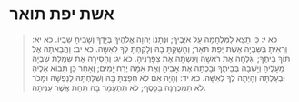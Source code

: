 # אשת יפת תואר

> כא י: כִּי תֵצֵא לַמִּלְחָמָה עַל אֹיְבֶיךָ; וּנְתָנוֹ יְהוָה אֱלֹהֶיךָ בְּיָדֶךָ וְשָׁבִיתָ שִׁבְיוֹ.
> כא יא: וְרָאִיתָ בַּשִּׁבְיָה אֵשֶׁת יְפַת תֹּאַר; וְחָשַׁקְתָּ בָהּ וְלָקַחְתָּ לְךָ לְאִשָּׁה.
> כא יב: וַהֲבֵאתָהּ אֶל תּוֹךְ בֵּיתֶךָ; וְגִלְּחָה אֶת רֹאשָׁהּ וְעָשְׂתָה אֶת צִפָּרְנֶיהָ.
> כא יג: וְהֵסִירָה אֶת שִׂמְלַת שִׁבְיָהּ מֵעָלֶיהָ וְיָשְׁבָה בְּבֵיתֶךָ וּבָכְתָה אֶת אָבִיהָ וְאֶת אִמָּהּ יֶרַח יָמִים; וְאַחַר כֵּן תָּבוֹא אֵלֶיהָ וּבְעַלְתָּהּ וְהָיְתָה לְךָ לְאִשָּׁה.
> כא יד: וְהָיָה אִם לֹא חָפַצְתָּ בָּהּ וְשִׁלַּחְתָּהּ לְנַפְשָׁהּ וּמָכֹר לֹא תִמְכְּרֶנָּה בַּכָּסֶף; לֹא תִתְעַמֵּר בָּהּ תַּחַת אֲשֶׁר עִנִּיתָהּ.
 

